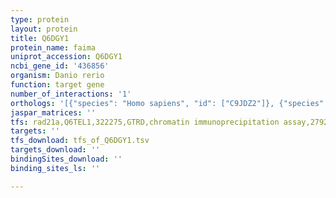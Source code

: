 ```yaml
---
type: protein
layout: protein
title: Q6DGY1
protein_name: faima
uniprot_accession: Q6DGY1
ncbi_gene_id: '436856'
organism: Danio rerio
function: target gene
number_of_interactions: '1'
orthologs: '[{"species": "Homo sapiens", "id": ["C9JDZ2"]}, {"species": "Mus musculus", "id": ["<a href=\"/protein/q9wud8\">Q9WUD8</a>"]}, {"species": "Rattus norvegicus", "id": ["Q8R5H8"]}, {"species": "Drosophila melanogaster", "id": ["<a href=\"/protein/q8swz6\">Q8SWZ6</a>"]}, {"species": "Caenorhabditis elegans", "id": ["<a href=\"/protein/o01908\">O01908</a>"]}]'
jaspar_matrices: ''
tfs: rad21a,Q6TEL1,322275,GTRD,chromatin immunoprecipitation assay,27924024%5Buid%5D,No
targets: ''
tfs_download: tfs_of_Q6DGY1.tsv
targets_download: ''
bindingSites_download: ''
binding_sites_ls: ''

---
```

